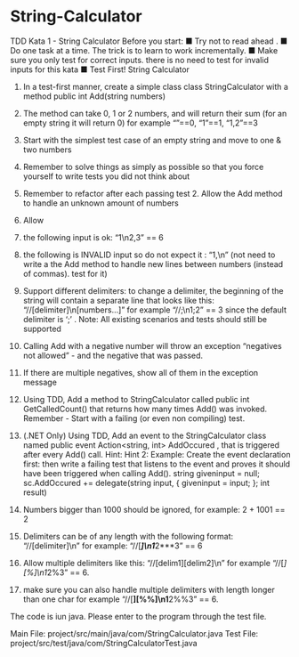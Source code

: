 # String-Calculator

TDD Kata 1 - String Calculator
Before you start:
 ■ Try not to read ahead .
■ Do one task at a time. The trick is to learn to work incrementally.
■ Make sure you only test for correct inputs. there is no need to test for invalid inputs for
this kata
■ Test First!
String Calculator
1. In a test-first manner, create a simple class class StringCalculator with a method public int Add(string numbers)
1. The method can take 0, 1 or 2 numbers, and will return their sum (for an empty string it will return 0)
for example
“”==0, “1”==1, “1,2”==3
2. Start with the simplest test case of an empty string and move to one & two numbers
3. Remember to solve things as simply as possible so that you force yourself to write tests you did not think about
4. Remember to refactor after each passing test
    2. Allow
the Add method to handle an unknown amount of numbers
3. Allow
1. the following input is ok: “1\n2,3” == 6
2. the following is INVALID input so do not expect it : “1,\n” (not need to write a
the Add method to handle new lines between numbers (instead of commas). test for it)
4. Support different delimiters:
to change a delimiter, the beginning of the string will contain a separate line that looks like this:
“//[delimiter]\n[numbers...]”
for example
“//;\n1;2” == 3
since the default delimiter is ‘;’ .
Note: All existing scenarios and tests should still be supported
5. Calling Add with a negative number will throw an exception “negatives not allowed” - and the negative that was passed.
6. If there are multiple negatives, show all of them in the exception message
7. Using TDD, Add a method to StringCalculator
called public int GetCalledCount()
that returns how many times Add() was invoked.
Remember - Start with a failing (or even non compiling) test.
8. (.NET Only) Using TDD, Add an event to the StringCalculator class named public event Action<string, int> AddOccured ,
that is triggered after every Add() call.
   Hint:
Hint 2:
Example:
Create the event declaration first:
then write a failing test that listens to the event
and proves it should have been triggered when calling Add().
string giveninput = null; sc.AddOccured += delegate(string input,
{
    giveninput = input;
};
int result)

9. Numbers bigger than 1000 should be ignored, for example: 2 + 1001 == 2
10. Delimiters can be of any length with the following format:
   “//[delimiter]\n”
for example: “//[***]\n1***2***3” == 6
11. Allow multiple delimiters like this:
“//[delim1][delim2]\n”
for example “//[*][%]\n1*2%3” == 6.
12. make sure you can also handle multiple delimiters with length longer than one char for example
“//[**][%%]\n1**2%%3” == 6.


The code is iun java. Please enter to the program through the test file.

Main File: project/src/main/java/com/StringCalculator.java
Test File: project/src/test/java/com/StringCalculatorTest.java

